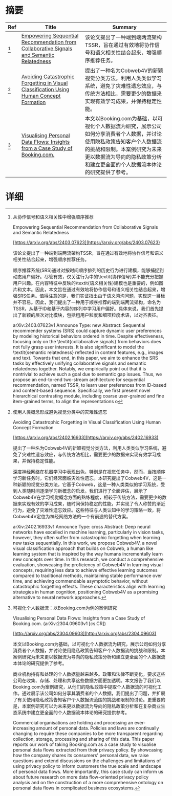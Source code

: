 # 摘要

| Ref | Title | Summary |
| --- | --- | --- |
| [^1] | [Empowering Sequential Recommendation from Collaborative Signals and Semantic Relatedness](https://arxiv.org/abs/2403.07623) | 该论文提出了一种端到端两流架构TSSR，旨在通过有效地将协作信号和语义相关性结合起来，增强顺序推荐任务。 |
| [^2] | [Avoiding Catastrophic Forgetting in Visual Classification Using Human Concept Formation](https://arxiv.org/abs/2402.16933) | 提出了一种名为Cobweb4V的新颖视觉分类方法，利用人类类似学习系统，避免了灾难性遗忘效应，与传统方法相比，需要更少的数据来实现有效学习成果，并保持稳定性能。 |
| [^3] | [Visualising Personal Data Flows: Insights from a Case Study of Booking.com.](http://arxiv.org/abs/2304.09603) | 本文以Booking.com为基础，以可视化个人数据流为研究，展示公司如何分享消费者个人数据，并讨论使用隐私政策告知客户个人数据流的挑战和限制。本案例研究为未来更以数据流为导向的隐私政策分析和建立更全面的个人数据流本体论的研究提供了参考。 |

# 详细

[^1]: 从协作信号和语义相关性中增强顺序推荐

    Empowering Sequential Recommendation from Collaborative Signals and Semantic Relatedness

    [https://arxiv.org/abs/2403.07623](https://arxiv.org/abs/2403.07623)

    该论文提出了一种端到端两流架构TSSR，旨在通过有效地将协作信号和语义相关性结合起来，增强顺序推荐任务。

    

    顺序推荐系统(SRS)通过对按时间顺序排列的历史行为进行建模，能够捕捉到动态用户偏好。尽管有效，仅关注行为中的\textit{协作信号}并不能充分把握用户兴趣。在内容特征中反映的\textit{语义相关性}建模也是重要的，例如图片和文本。因此，本文旨在通过有效地将协作信号和语义相关性结合起来，增强SRS任务。值得注意的是，我们实证指出由于语义鸿沟问题，实现这一目标并不容易。因此，我们提出了一种用于顺序推荐的端到端两流架构，命名为TSSR，从基于ID和基于内容的序列中学习用户偏好。具体来说，我们首先提出了新颖的层次对比模块，包括粗用户粒度和细项粒度术语，以对齐表征。

    arXiv:2403.07623v1 Announce Type: new  Abstract: Sequential recommender systems (SRS) could capture dynamic user preferences by modeling historical behaviors ordered in time. Despite effectiveness, focusing only on the \textit{collaborative signals} from behaviors does not fully grasp user interests. It is also significant to model the \textit{semantic relatedness} reflected in content features, e.g., images and text. Towards that end, in this paper, we aim to enhance the SRS tasks by effectively unifying collaborative signals and semantic relatedness together. Notably, we empirically point out that it is nontrivial to achieve such a goal due to semantic gap issues. Thus, we propose an end-to-end two-stream architecture for sequential recommendation, named TSSR, to learn user preferences from ID-based and content-based sequence. Specifically, we first present novel hierarchical contrasting module, including coarse user-grained and fine item-grained terms, to align the representations o
    
[^2]: 使用人类概念形成避免视觉分类中的灾难性遗忘

    Avoiding Catastrophic Forgetting in Visual Classification Using Human Concept Formation

    [https://arxiv.org/abs/2402.16933](https://arxiv.org/abs/2402.16933)

    提出了一种名为Cobweb4V的新颖视觉分类方法，利用人类类似学习系统，避免了灾难性遗忘效应，与传统方法相比，需要更少的数据来实现有效学习成果，并保持稳定性能。

    

    深度神经网络在机器学习中表现出色，特别是在视觉任务中，然而，当按顺序学习新任务时，它们经常面临灾难性遗忘。本研究提出了Cobweb4V，这是一种新颖的视觉分类方法，它基于Cobweb，这是一种人类类似的学习系统，受到人类随时间逐渐学习新概念的启发。我们进行了全面评估，展示了Cobweb4V在学习视觉概念方面的熟练程度，相较于传统方法，需要更少的数据来实现有效的学习成果，随时间保持稳定的性能，并实现了令人称赞的渐近行为，避免了灾难性遗忘效应。这些特征与人类认知中的学习策略一致，将Cobweb4V定位为神经网络方法的一个有前途的替代方案。

    arXiv:2402.16933v1 Announce Type: cross  Abstract: Deep neural networks have excelled in machine learning, particularly in vision tasks, however, they often suffer from catastrophic forgetting when learning new tasks sequentially. In this work, we propose Cobweb4V, a novel visual classification approach that builds on Cobweb, a human like learning system that is inspired by the way humans incrementally learn new concepts over time. In this research, we conduct a comprehensive evaluation, showcasing the proficiency of Cobweb4V in learning visual concepts, requiring less data to achieve effective learning outcomes compared to traditional methods, maintaining stable performance over time, and achieving commendable asymptotic behavior, without catastrophic forgetting effects. These characteristics align with learning strategies in human cognition, positioning Cobweb4V as a promising alternative to neural network approaches.
    
[^3]: 可视化个人数据流：以Booking.com为例的案例研究

    Visualising Personal Data Flows: Insights from a Case Study of Booking.com. (arXiv:2304.09603v1 [cs.CR])

    [http://arxiv.org/abs/2304.09603](http://arxiv.org/abs/2304.09603)

    本文以Booking.com为基础，以可视化个人数据流为研究，展示公司如何分享消费者个人数据，并讨论使用隐私政策告知客户个人数据流的挑战和限制。本案例研究为未来更以数据流为导向的隐私政策分析和建立更全面的个人数据流本体论的研究提供了参考。

    

    商业机构持有和处理的个人数据量越来越多。政策和法律不断变化，要求这些公司在收集、存储、处理和共享这些数据方面更加透明。本文报告了我们以Booking.com为案例研究，从他们的隐私政策中提取个人数据流的可视化工作。通过展示该公司如何分享其消费者的个人数据，我们提出了问题，并扩展了有关使用隐私政策告知客户个人数据流范围的挑战和限制的讨论。更重要的是，本案例研究可以为未来更以数据流为导向的隐私政策分析和在复杂商业生态系统中建立更全面的个人数据流本体论的研究提供参考。

    Commercial organisations are holding and processing an ever-increasing amount of personal data. Policies and laws are continually changing to require these companies to be more transparent regarding collection, storage, processing and sharing of this data. This paper reports our work of taking Booking.com as a case study to visualise personal data flows extracted from their privacy policy. By showcasing how the company shares its consumers' personal data, we raise questions and extend discussions on the challenges and limitations of using privacy policy to inform customers the true scale and landscape of personal data flows. More importantly, this case study can inform us about future research on more data flow-oriented privacy policy analysis and on the construction of a more comprehensive ontology on personal data flows in complicated business ecosystems.
    

